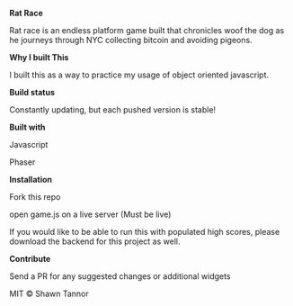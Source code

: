**Rat Race**

Rat race is an endless platform game built that chronicles woof the dog as he journeys through NYC collecting bitcoin and avoiding pigeons.

**Why I built This**

I built this as a way to practice my usage of object oriented javascript. 

**Build status**

Constantly updating, but each pushed version is stable!

**Built with**

Javascript 

Phaser

**Installation**

Fork this repo 

open game.js on a live server (Must be live)

If you would like to be able to run this with populated high scores, please download the backend for this project as well.

**Contribute**

Send a PR for any suggested changes or additional widgets

MIT © Shawn Tannor
